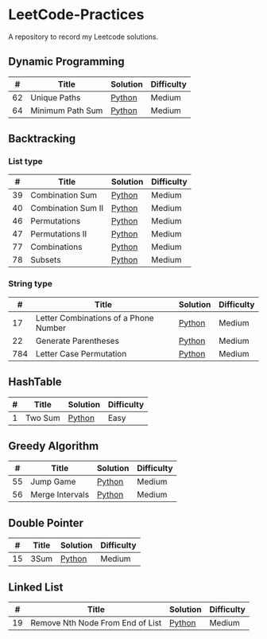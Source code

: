 # LeetCode-Practices
A repository to record my Leetcode solutions.

## Dynamic Programming
| # | Title |Solution |Difficulty |
|---| ----- | ---------- |---------- |
|62| Unique Paths | [Python](./62_Unique%20Paths.py)| Medium
|64| Minimum Path Sum | [Python](./64_Minimum%20Path%20Sum.py)| Medium

## Backtracking
### List type
| # | Title |Solution |Difficulty |
|---| ----- | ---------- |---------- |
|39| Combination Sum | [Python](./39_Combination%20Sum.py)| Medium
|40| Combination Sum II | [Python](./40_Combination%20Sum%20II.py)| Medium
|46| Permutations | [Python](./46_Permutations.py)| Medium
|47| Permutations II | [Python](./47_Permutations%20II.py)| Medium
|77| Combinations | [Python](./77_Combinations.py)| Medium
|78| Subsets | [Python](./78_Subsets.py)| Medium

### String type
| # | Title |Solution |Difficulty |
|---| ----- | ---------- |---------- |
|17| Letter Combinations of a Phone Number| [Python](./17_Letter%20Combinations%20of%20a%20Phone%20Number.py)| Medium
|22| Generate Parentheses|[Python](./22_Generate%20Parentheses.py)| Medium
|784| Letter Case Permutation|[Python](./784_Letter%20Case%20Permutation.py) | Medium

## HashTable
| # | Title |Solution |Difficulty |
|---| ----- | ---------- |---------- |
|1 | Two Sum | [Python](./1_Two%20Sum.py)| Easy

## Greedy Algorithm
| # | Title |Solution |Difficulty |
|---| ----- | ---------- |---------- |
|55 | Jump Game | [Python](./55_Jump%20Game.py)| Medium
|56 | Merge Intervals | [Python](./56_Merge%20Intervals.py)| Medium

## Double Pointer
| # | Title |Solution |Difficulty |
|---| ----- | ---------- |---------- |
|15 | 3Sum | [Python](./15_3Sum.py)| Medium

## Linked List
| # | Title |Solution |Difficulty |
|---| ----- | ---------- |---------- |
|19 | Remove Nth Node From End of List | [Python](./19_Remove%20Nth%20Node%20From%20End%20of%20List.py)| Medium
